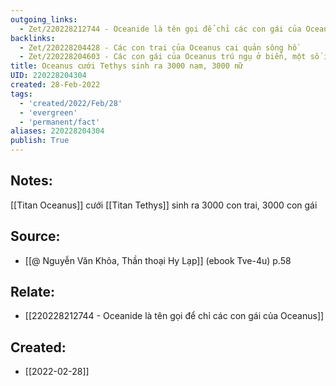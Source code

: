 ```yaml
---
outgoing_links:
  - Zet/220228212744 - Oceanide là tên gọi để chỉ các con gái của Oceanus
backlinks:
  - Zet/220228204428 - Các con trai của Oceanus cai quản sông hồ
  - Zet/220228204603 - Các con gái của Oceanus trú ngụ ở biển, một số ít ở sông hồ
title: Oceanus cưới Tethys sinh ra 3000 nam, 3000 nữ
UID: 220228204304
created: 28-Feb-2022
tags:
  - 'created/2022/Feb/28'
  - 'evergreen'
  - 'permanent/fact'
aliases: 220228204304
publish: True
---
```

## Notes:
[[Titan Oceanus]] cưới [[Titan Tethys]] sinh ra 3000 con trai, 3000 con gái

## Source:
- [[@ Nguyễn Văn Khỏa, Thần thoại Hy Lạp]] (ebook Tve-4u) p.58

## Relate:
- [[220228212744 - Oceanide là tên gọi để chỉ các con gái của Oceanus]]
## Created:
- [[2022-02-28]]
